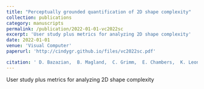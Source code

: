 ```yaml
---
title: "Perceptually grounded quantification of 2D shape complexity"
collection: publications
category: manuscripts
permalink: /publication/2022-01-01-vc2022sc
excerpt: 'User study plus metrics for analyzing 2D shape complexity'
date: 2022-01-01
venue: 'Visual Computer'
paperurl: 'http://cindygr.github.io/files/vc2022sc.pdf'

citation: ' D. Bazazian,  B. Magland,  C. Grimm,  E. Chambers,  K. Leonard, '
---
```

User study plus metrics for analyzing 2D shape complexity
